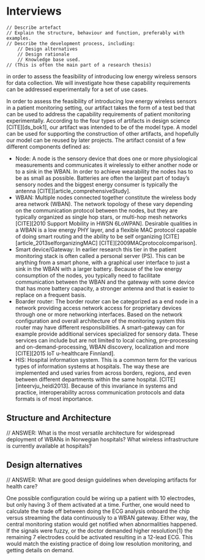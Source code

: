 # Interviews

	// Describe artefact
	// Explain the structure, behaviour and function, preferably with examples.
	// Describe the development process, including:
		// Design alternatives
		// Design rationale
		// Knowledge base used.
	// (This is often the main part of a research thesis)

in order to assess the feasibility of introducing low energy wireless sensors for data collection. We will investigate how these capability requirements can be addressed experimentally for a set of use cases.

In order to assess the feasibility of introducing low energy wireless sensors in a patient monitoring setting, our artifact takes the form of a test bed that can be used to address the capability requirements of patient monitoring experimentally. According to the four types of artifacts in design science [CITE][ds_bok1], our artifact was intended to be of the model type. A model can be used for supporting the construction of other artifacts, and hopefully our model can be reused by later projects. The artifact consist of a few different components defined as:

- Node: A node is the sensory device that does one or more physiological measurements and communicates it wirelessly to either another node or to a sink in the WBAN. In order to achieve wearability the nodes has to be as small as possible. Batteries are often the largest part of today’s sensory nodes and the biggest energy consumer is typically the antenna [CITE][article_comprehensiveStudy].
- WBAN: Multiple nodes connected together constitute the wireless body area network (WBAN). The network topology of these vary depending on the communication protocol between the nodes, but they are typically organized as single hop stars, or multi-hop mesh networks [CITE][2010 Support Mobility in HWSN 6LoWPAN]. Desirable qualities in a WBAN is a low energy PHY layer, and a flexible MAC protocol capable of doing smart routing and the ability to be self organizing [CITE][article_2013selforganizingMAC] [CITE][2009MACprotocolcomparison].
- Smart device/Gateway: In earlier research this tier in the patient monitoring stack is often called a personal server (PS). This can be anything from a smart phone, with a graphical user interface to just a sink in the WBAN with a larger battery. Because of the low energy consumption of the nodes, you typically need  to facilitate communication between the WBAN and the gateway with some device that has more battery capacity, a stronger antenna and that is easier to replace on a frequent basis. 
- Boarder router: The border router can be categorized as a end node in a network providing access network access for proprietary devices through one or more networking interfaces. Based on the network configuration and overall architecture of the monitoring system this router may have different responsibilities. A smart-gateway can for example provide additional services specialized for sensory data. These services can include but are not limited to local caching, pre-processing and on-demand-processing, WBAN discovery, localization and more [CITE][2015 IoT u-healthcare Finnland].
- HIS: Hospital information system. This is a common term for the various types of information systems at hospitals. The way these are implemented and used varies from across borders, regions, and even between different departments within the same hospital. [CITE][inteervju_heidi2013]. Because of this invariance in systems and practice, interoperability across communication protocols and data formats is of most importance.

## Structure and Architecture

// ANSWER: What is the most versatile architecture for widespread deployment of WBANs in Norwegian hospitals? What wireless infrastructure is currently available at hospitals?


## Design alternatives

// ANSWER: What are good design guidelines when developing artifacts for health care?

One possible configuration could be wiring up a patient with 10 electrodes, but only having 3 of them activated at a time. Further, one would need to calculate the trade off between doing the ECG analysis onboard the chip versus streaming the data continuously to a WBAN gateway. Either way, the central monitoring station would get notified when abnormalities happened. If the signals were fuzzy, or the doctor demanded higher resolution{1} the remaining 7 electrodes could be activated resulting in a 12-lead ECG. This would match the existing practice of doing low resolution monitoring, and getting details on demand.



